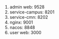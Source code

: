 1. admin web: 9528
2. service-campus: 8201
3. service-cmn: 8202
4. nginx: 9001
5. nacos: 8848
6. user web: 3000
